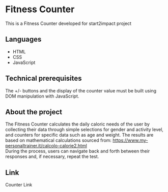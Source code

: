 # Fitness Counter

This is a Fitness Counter developed for start2impact project

## Languages

- HTML
- CSS
- JavaScript

## Technical prerequisites

The +/- buttons and the display of the counter value must be built using DOM manipulation with JavaScript.

## About the project

The Fitness Counter calculates the daily caloric needs of the user by collecting their data through simple selections for gender and activity level, and counters for specific data such as age and weight. The results are based on mathematical calculations sourced from: https://www.my-personaltrainer.it/calcolo-calorie2.html<br>
During the process, users can navigate back and forth between their responses and, if necessary, repeat the test.

## Link

Counter Link

